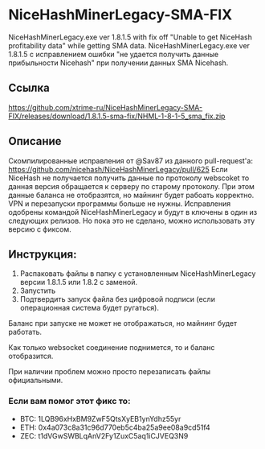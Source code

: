 # NiceHashMinerLegacy-SMA-FIX
NiceHashMinerLegacy.exe ver 1.8.1.5 with fix off "Unable to get NiceHash profitability data" while getting SMA data.
NiceHashMinerLegacy.exe ver 1.8.1.5 с исправлением ошибки "не удается получить данные прибыльности Nicehash" при получении данных SMA Nicehash.

## Ссылка

https://github.com/xtrime-ru/NiceHashMinerLegacy-SMA-FIX/releases/download/1.8.1.5-sma-fix/NHML-1-8-1-5_sma_fix.zip

## Описание

Скомпилированные исправления от @Sav87 из данного pull-request'a: https://github.com/nicehash/NiceHashMinerLegacy/pull/625
Если NiceHash не получается получить данные по протоколу webscoket то данная версия обращается к серверу по старому протоколу. При этом данные баланса не отобразятся, но майнинг будет рабоать корректно. VPN и перезапуски программы больше не нужны. Исправления одобрены командой NiceHashMinerLegacy и будут в ключены в один из следующих релизов. Но пока это не сделано, можно использовать эту версию с фиксом. 

## Инструкция: 
1) Распаковать файлы в папку с установленным NiceHashMinerLegacy версии 1.8.1.5 или 1.8.2 с заменой. 
2) Запустить
3) Подтвердить запуск файла без цифровой подписи (если операционная система будет ругаться).

Баланс при запуске не может не отображаться, но майнинг будет работать. 

Как только websocket соединение поднимется, то и баланс отобразится.

При наличии проблем можно просто перезаписать файлы официальными.

### Если вам помог этот фикс то:

* BTC: 1LQB96xHxBM9ZwF5QtsXyEB1ynYdhz55yr
* ETH: 0x4a073c8a31c96d770eb5c4ba25a9ee08a9cd51f4
* ZEC: t1dVGwSWBLqAnV2Fy1ZuxC5aq1iCJVEQ3N9
